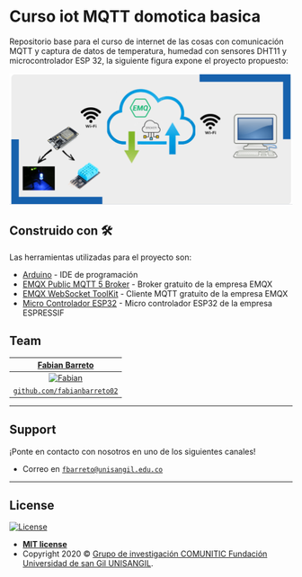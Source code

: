 # Curso iot MQTT domotica basica
Repositorio base para el curso de internet de las cosas con comunicación MQTT y captura de datos de temperatura, humedad  con sensores DHT11  y microcontrolador ESP 32, la siguiente figura expone el proyecto propuesto:


<a href="https://laserud.co/"><img src="https://github.com/fabianbarreto02/curso_iot_mqtt_domotica_basica/blob/main/Diagrama_Ejercicio.png" title="Laser" alt="Laser"></a>


## Construido con 🛠️

Las herramientas utilizadas para el proyecto son:

* [Arduino](https://www.arduino.cc/) - IDE de programación
* [EMQX Public MQTT 5 Broker](https://www.emqx.com/en/mqtt/public-mqtt5-broker) - Broker gratuito de la empresa EMQX
* [EMQX WebSocket ToolKit](https://www.emqx.com/en/mqtt/mqtt-websocket-toolkit) - Cliente MQTT gratuito de la empresa EMQX
* [Micro Controlador ESP32](https://www.espressif.com/en/products/socs/esp32) - Micro controlador ESP32 de la empresa ESPRESSIF


## Team

<center>

| <a href="https://github.com/fabianbarreto02" target="_blank">**Fabian Barreto**</a> | 
| :---: |
| [![Fabian](https://avatars3.githubusercontent.com/u/43799065?s=200&u=4f2296f15ee5517409891d91a2e774b9c1a183fa&v=4)](https://github.com/fabianbarreto02)   | 
| <a href="https://github.com/fabianbarreto02" target="_blank">`github.com/fabianbarreto02`</a>|
</center>

---


## Support

¡Ponte en contacto con nosotros en uno de los siguientes canales!

- Correo  en <a href="fbarreto@unisangil.edu.co" target="_blank">`fbarreto@unisangil.edu.co`</a>


---


## License

[![License](http://img.shields.io/:license-mit-blue.svg?style=flat-square)](http://badges.mit-license.org)

- **[MIT license](http://opensource.org/licenses/mit-license.php)**
- Copyright 2020 © <a href="http://www.unisangil.edu.co/"  target="_blank">Grupo de investigación COMUNITIC Fundación Universidad de san Gil UNISANGIL</a>.
